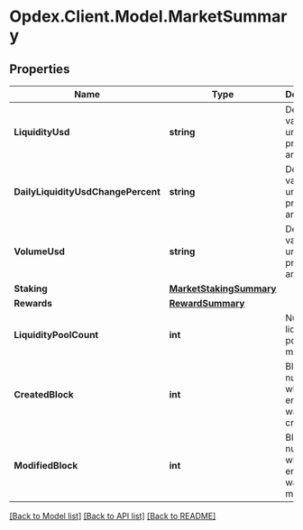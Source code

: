 # Opdex.Client.Model.MarketSummary

## Properties

Name | Type | Description | Notes
------------ | ------------- | ------------- | -------------
**LiquidityUsd** | **string** | Decimal value with uncapped precision and size | [optional] 
**DailyLiquidityUsdChangePercent** | **string** | Decimal value with uncapped precision and size | [optional] 
**VolumeUsd** | **string** | Decimal value with uncapped precision and size | [optional] 
**Staking** | [**MarketStakingSummary**](MarketStakingSummary.md) |  | [optional] 
**Rewards** | [**RewardSummary**](RewardSummary.md) |  | [optional] 
**LiquidityPoolCount** | **int** | Number of liquidity pools in the market | [optional] 
**CreatedBlock** | **int** | Block number at which the entity state was created | [optional] 
**ModifiedBlock** | **int** | Block number at which the entity state was last modified | [optional] 

[[Back to Model list]](../README.md#documentation-for-models) [[Back to API list]](../README.md#documentation-for-api-endpoints) [[Back to README]](../README.md)

